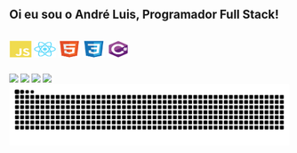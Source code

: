 ## Oi eu sou o André Luis, Programador Full Stack!

<div style="display: inline_block"><br>
  <img align="center" alt="Andre-Js" height="30" width="40" src="https://raw.githubusercontent.com/devicons/devicon/master/icons/javascript/javascript-plain.svg">
  <img align="center" alt="Rafa-React" height="30" width="40" src="https://raw.githubusercontent.com/devicons/devicon/master/icons/react/react-original.svg">
  <img align="center" alt="Andre-HTML" height="30" width="40" src="https://raw.githubusercontent.com/devicons/devicon/master/icons/html5/html5-original.svg">
  <img align="center" alt="Andre-CSS" height="30" width="40" src="https://raw.githubusercontent.com/devicons/devicon/master/icons/css3/css3-original.svg">
  <img align="center" alt="Andre-Csharp" height="30" width="40" src="https://raw.githubusercontent.com/devicons/devicon/master/icons/csharp/csharp-original.svg">
</div>
  
  ##
 
<div> 
  <a href="instagram" target="_blank"><img src="https://img.shields.io/badge/-Instagram-%23E4405F?style=for-the-badge&logo=instagram&logoColor=white" target="_blank"></a>
  <a href = "mailto:andreluisagendaa@gmail.com"><img src="https://img.shields.io/badge/-Gmail-%23333?style=for-the-badge&logo=gmail&logoColor=white" target="_blank"></a>
  <a href="https://www.linkedin.com/feed/?trk=guest_homepage-basic_google-one-tap-submit" target="_blank"><img src="https://img.shields.io/badge/-LinkedIn-%230077B5?style=for-the-badge&logo=linkedin&logoColor=white" target="_blank"></a> 
 <a href="http://127.0.0.1:5500/Portfólio.html" target="_blank"><img src="https://img.shields.io/badge/website-000000?style=for-the-badge&logo=About.me&logoColor=white"></a> 

<picture>
  <source media="(prefers-color-scheme: dark)" srcset="https://raw.githubusercontent.com/andreluisg/andreluisg/output/github-contribution-grid-snake-dark.svg">
  <source media="(prefers-color-scheme: light)" srcset="https://raw.githubusercontent.com/andreluisg/andreluisg/output/github-contribution-grid-snake.svg">
  <img alt="github contribution grid snake animation" src="https://raw.githubusercontent.com/andreluisg/andreluisg/output/github-contribution-grid-snake.svg">
</picture>
</div>
